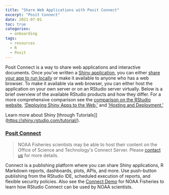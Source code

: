 ```yaml
---
title: "Share Web Applications with Posit Connect"
excerpt: "Posit Connect"
date: 2021-07-01
toc: true
categories:
  - onboarding
tags:
  - resources
  - R
  - Posit
---
```


Posit Connect is a way to share web applications and interactive documents. Once you’ve written a [Shiny application](https://shiny.rstudio.com/articles/basics.html), you can either [share your app to run locally](https://shiny.rstudio.com/articles/deployment-local.html) or make it available to anyone who has a web browser. To make it available via web browser, you can either host the application on your own server or on an RStudio server virtually. Below is a brief overview of the available RStudio products and how they differ. For a more comprehensive comparison see the [comparison on the RStudio website](https://www.rstudio.com/products/shiny/shiny-server/), [‘Deploying Shiny Apps to the Web,’](https://shiny.rstudio.com/articles/deployment-web.html) and [‘Hosting and Deployment.’](https://shiny.rstudio.com/deploy/)

Learn more about Shiny [through Tutorials]](https://shiny.rstudio.com/tutorial/).

### [Posit Connect](https://posit.co/products/enterprise/connect/)

> NOAA Fisheries scientists may be able to host their content on the Office of Science and Technology's Connect Server. Please [contact us](https://noaa-fisheries-integrated-toolbox.github.io/resources/onboarding/contact/) for more details.

Connect is a publishing platform where you can share Shiny applications, R Markdown reports, dashboards, plots, APIs, and more. Use push-button publishing from the RStudio IDE, scheduled execution of reports, and flexible security policies. Also see the [Connect Demo](https://noaa-fisheries-integrated-toolbox.github.io/resources/onboarding/connect/) for NOAA Fisheries to learn how RStudio Connect can be used by NOAA scientists.

